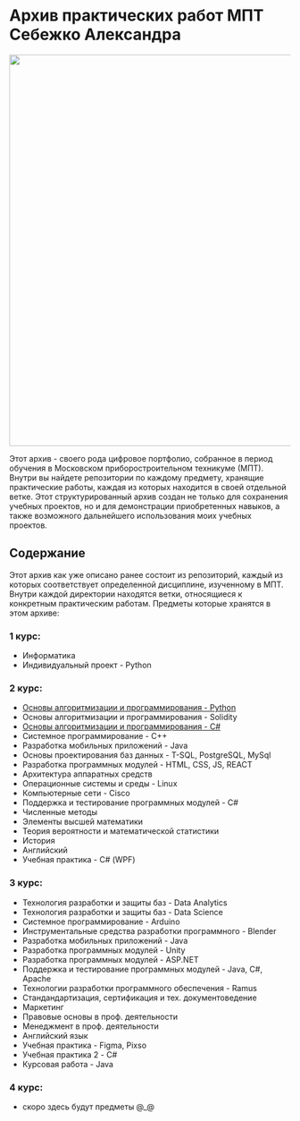 # Архив практических работ МПТ Себежко Александра

<div align="center">
  <img src="https://github.com/user-attachments/assets/1f1fc6e7-c439-4728-9fff-2617be96043b" width="700">
</div>

Этот архив - своего рода цифровое портфолио, собранное в период обучения в Московском приборостроительном техникуме (МПТ). Внутри вы найдете репозитории по каждому предмету, хранящие практические работы, каждая из которых находится в своей отдельной ветке. Этот структурированный архив создан не только для сохранения учебных проектов, но и для демонстрации приобретенных навыков, а также возможного дальнейшего использования моих учебных проектов.

## Содержание

Этот архив как уже описано ранее состоит из репозиторий, каждый из которых соответствует определенной дисциплине, изученному в МПТ. Внутри каждой директории находятся ветки, относящиеся к конкретным практическим работам. Предметы которые хранятся в этом архиве:

### 1 курс:
* Информатика
* Индивидуальный проект - Python
### 2 курс:
* [Основы алгоритмизации и программирования - Python](https://github.com/Archive-of-practical-work-for-the-MPT/Homework-Python)
* Основы алгоритмизации и программирования - Solidity
* [Основы алгоритмизации и программирования - С#](https://github.com/Archive-of-practical-work-for-the-MPT/Homework-C-Sharp)
* Системное программирование - C++
* Разработка мобильных приложений - Java
* Основы проектирования баз данных - T-SQL, PostgreSQL, MySql
* Разработка программных модулей - HTML, CSS, JS, REACT
* Архитектура аппаратных средств
* Операционные системы и среды - Linux
* Компьютерные сети - Cisco
* Поддержка и тестирование программных модулей - C#
* Численные методы
* Элементы высшей математики
* Теория вероятности и математической статистики
* История
* Английский
* Учебная практика - С# (WPF)
### 3 курс:
* Технология разработки и защиты баз - Data Analytics
* Технология разработки и защиты баз - Data Science
* Системное программирование - Arduino
* Инструментальные средства разработки программного - Blender
* Разработка мобильных приложений - Java
* Разработка программных модулей - Unity
* Разработка программных модулей - ASP.NET
* Поддержка и тестирование программных модулей - Java, C#, Apache
* Технологии разработки программного обеспечения - Ramus
* Стандандартизация, сертификация и тех. документоведение
* Маркетинг
* Правовые основы в проф. деятельности
* Менеджмент в проф. деятельности
* Английский язык
* Учебная практика - Figma, Pixso
* Учебная практика 2 - C#
* Курсовая работа - Java 
### 4 курс:
* скоро здесь будут предметы @_@
